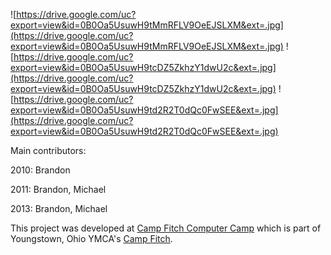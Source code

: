 ![https://drive.google.com/uc?export=view&id=0B0Oa5UsuwH9tMmRFLV9OeEJSLXM&ext=.jpg](https://drive.google.com/uc?export=view&id=0B0Oa5UsuwH9tMmRFLV9OeEJSLXM&ext=.jpg)
![https://drive.google.com/uc?export=view&id=0B0Oa5UsuwH9tcDZ5ZkhzY1dwU2c&ext=.jpg](https://drive.google.com/uc?export=view&id=0B0Oa5UsuwH9tcDZ5ZkhzY1dwU2c&ext=.jpg)
![https://drive.google.com/uc?export=view&id=0B0Oa5UsuwH9td2R2T0dQc0FwSEE&ext=.jpg](https://drive.google.com/uc?export=view&id=0B0Oa5UsuwH9td2R2T0dQc0FwSEE&ext=.jpg)

Main contributors:

2010: Brandon

2011: Brandon, Michael

2013: Brandon, Michael

This project was developed at [Camp Fitch Computer Camp](http://campcomputer.com) which is part of Youngstown, Ohio YMCA's [Camp Fitch](http://www.campfitch.com).